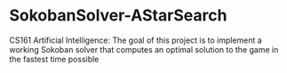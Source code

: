 # SokobanSolver-AStarSearch
CS161 Artificial Intelligence: The goal of this project is to implement a working Sokoban solver that computes an optimal solution to the game in the fastest time possible
